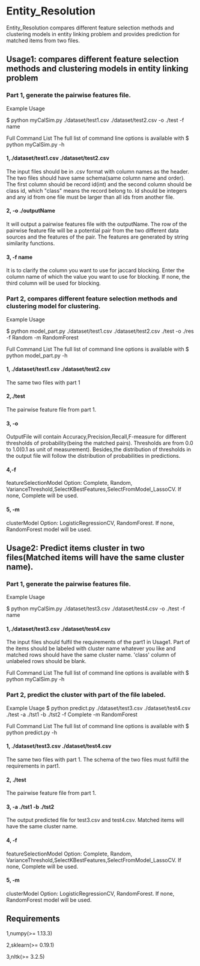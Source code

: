# Entity_Resolution

Entity_Resolution compares different feature selection methods and clustering models in entity linking problem and provides prediction for matched items from two files.

## Usage1: compares different feature selection methods and clustering models in entity linking problem

### Part 1, generate the pairwise features file.
Example Usage

$ python myCalSim.py ./dataset/test1.csv ./dataset/test2.csv -o ./test -f name

Full Command List
The full list of command line options is available with $ python myCalSim.py -h

#### 1,./dataset/test1.csv ./dataset/test2.csv
The input files should be in .csv format with column names as the header. The two files should have same schema(same column name and order). The first column should be record id(int) and the second column should be class id, which "class" means the record belong to. Id should be integers and any id from one file must be larger than all ids from another file.

#### 2, -o ./outputName
It will output a pairwise features file with the outputName. The row of the pairwise feature file will be a potential pair from the two different data sources and the features of the pair. The features are generated by string similarity functions.

#### 3, -f name
It is to clarify the column you want to use for jaccard blocking. Enter the column name of which the value you want to use for blocking. If none, the third column will be used for blocking.

### Part 2, compares different feature selection methods and clustering model for clustering.
Example Usage

$ python model_part.py ./dataset/test1.csv ./dataset/test2.csv ./test -o ./res -f Random -m RandomForest

Full Command List
The full list of command line options is available with $ python model_part.py -h

#### 1, ./dataset/test1.csv ./dataset/test2.csv
The same two files with part 1

#### 2,./test
The pairwise feature file from part 1.

#### 3, -o <outputFile>
OutputFile will contain Accuracy,Precision,Recall,F-measure for different thresholds of probability(being the matched pairs). Thresholds are from 0.0 to 1.0(0.1 as unit of measurement). Besides,the distribution of thresholds in the output file will follow the distribution of probabilities in predictions.

#### 4,-f <featureSelectionModel>
featureSelectionModel Option: Complete, Random, VarianceThreshold,SelectKBestFeatures,SelectFromModel_LassoCV. If none, Complete will be used.

#### 5, -m <clusterModel>
clusterModel Option: LogisticRegressionCV, RandomForest. If none, RandomForest model will be used.


## Usage2: Predict items cluster in two files(Matched items will have the same cluster name).

### Part 1, generate the pairwise features file.
Example Usage

$ python myCalSim.py ./dataset/test3.csv ./dataset/test4.csv -o ./test -f name
#### 1,./dataset/test3.csv ./dataset/test4.csv
The input files should fulfil the requirements of the part1 in Usage1. Part of the items should be labeled with cluster name whatever you like and matched rows should have the same cluster name. 'class' column of unlabeled rows should be blank.

Full Command List
The full list of command line options is available with $ python myCalSim.py -h

### Part 2, predict the cluster with part of the file labeled.
Example Usage
$ python predict.py ./dataset/test3.csv ./dataset/test4.csv ./test -a ./tst1 -b ./tst2 -f Complete -m RandomForest

Full Command List
The full list of command line options is available with $ python predict.py -h

#### 1, ./dataset/test3.csv ./dataset/test4.csv
The same two files with part 1. The schema of the two files must fulfill the requirements in part1.

#### 2, ./test
The pairwise feature file from part 1.

#### 3, -a ./tst1 -b ./tst2
The output predicted file for test3.csv and test4.csv. Matched items will have the same cluster name.

#### 4, -f
featureSelectionModel Option: Complete, Random, VarianceThreshold,SelectKBestFeatures,SelectFromModel_LassoCV. If none, Complete will be used.

#### 5, -m <clusterModel>
clusterModel Option: LogisticRegressionCV, RandomForest. If none, RandomForest model will be used.


## Requirements
1,numpy(>= 1.13.3)

2,sklearn(>= 0.19.1)

3,nltk(>= 3.2.5)
